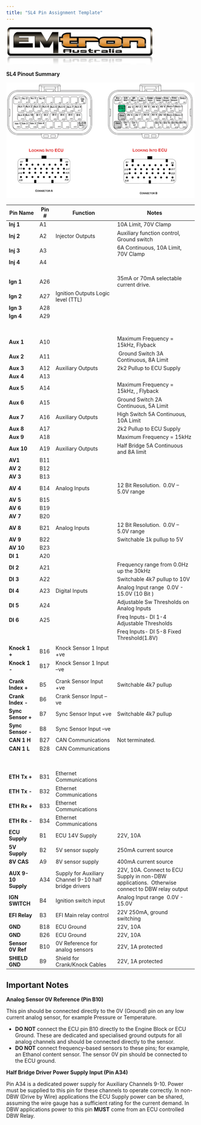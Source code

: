 ```yaml
---
title: "SL4 Pin Assignment Template"
---
```


![Image](</img/NewItem77.png>)

**SL4 Pinout Summary**



![Image](</img/temp5.jpg>)


| **Pin Name**        | **Pin #** | **Function**                                          | **Notes**                                                                                                |
| ------------------- | --------- | ----------------------------------------------------- | -------------------------------------------------------------------------------------------------------- |
| **Inj 1**           | A1        |                                                       | &#49;0A Limit, 70V Clamp                                                                                 |
| **Inj 2**           | A2        | Injector Outputs                                      | Auxiliary function control, Ground switch                                                                |
| **Inj 3**           | A3        |                                                       | &#54;A Continuous, 10A Limit, 70V Clamp                                                                  |
| **Inj 4**           | A4        |                                                       | &nbsp;                                                                                                   |
|                     |           |                                                       |                                                                                                          |
|                     |           |                                                       |                                                                                                          |
|                     |           |                                                       |                                                                                                          |
|                     |           |                                                       |                                                                                                          |
| **Ign 1**           | A26       |                                                       | &#51;5mA or 70mA selectable current drive.                                                               |
| **Ign 2**           | A27       | Ignition Outputs Logic level (TTL)                    |                                                                                                          |
| **Ign 3**           | A28       |                                                       |                                                                                                          |
| **Ign 4**           | A29       |                                                       | &nbsp; &nbsp;                                                                                            |
|                     |           |                                                       | &nbsp;                                                                                                   |
|                     |           |                                                       |                                                                                                          |
|                     |           |                                                       |                                                                                                          |
|                     |           |                                                       |                                                                                                          |
| **Aux 1**           | A10       |                                                       | Maximum Frequency = 15kHz, Flyback                                                                       |
| **Aux 2**           | A11       |                                                       | &nbsp;Ground Switch 3A Continuous, 8A Limit                                                              |
| **Aux 3**           | A12       | Auxiliary Outputs&nbsp;                               | &#50;k2 Pullup to ECU Supply                                                                             |
| **Aux 4**           | A13       |                                                       | &nbsp;                                                                                                   |
| **Aux 5**           | A14       |                                                       | Maximum Frequency = 15kHz, , Flyback                                                                     |
| **Aux 6**           | A15       |                                                       | Ground Switch 2A Continuous, 5A Limit                                                                    |
| **Aux 7**           | A16       | Auxiliary Outputs                                     | High Switch 5A Continuous, 10A Limit                                                                     |
| **Aux 8**           | A17       |                                                       | &#50;k2 Pullup to ECU Supply                                                                             |
| **Aux 9**           | A18       |                                                       | Maximum Frequency = 15kHz                                                                                |
| **Aux 10**          | A19       | Auxiliary Outputs&nbsp;                               | Half Bridge 5A Continuous and 8A limit                                                                   |
| **AV1**             | B11       |                                                       |                                                                                                          |
| **AV 2**            | B12       |                                                       | &nbsp;                                                                                                   |
| **AV 3**            | B13       |                                                       |                                                                                                          |
| **AV 4**            | B14       | Analog Inputs                                         | &#49;2 Bit Resolution.&nbsp; 0.0V – 5.0V range                                                           |
| **AV 5**            | B15       |                                                       |                                                                                                          |
| **AV 6**            | B19       |                                                       |                                                                                                          |
| **AV 7**            | B20       |                                                       |                                                                                                          |
| **AV 8**            | B21       | Analog Inputs                                         | &#49;2 Bit Resolution.&nbsp; 0.0V – 5.0V range                                                           |
| **AV 9**            | B22       |                                                       | Switchable 1k pullup to 5V                                                                               |
| **AV 10**           | B23       |                                                       |                                                                                                          |
| **DI 1**            | A20       |                                                       |                                                                                                          |
| **DI 2**            | A21       |                                                       | Frequency range from 0.0Hz up the 30kHz                                                                  |
| **DI 3**            | A22       |                                                       | Switchable 4k7 pullup to 10V                                                                             |
| **DI 4**            | A23       | Digital Inputs                                        | Analog Input range&nbsp; 0.0V - 15.0V (10 Bit )                                                          |
| **DI 5**            | A24       |                                                       | Adjustable Sw Thresholds on Analog Inputs                                                                |
| **DI 6**            | A25       |                                                       | Freq Inputs- DI 1-4 Adjustable Thresholds                                                                |
|                     |           |                                                       | Freq Inputs- DI 5-8 Fixed Threshold(1.8V) &nbsp;                                                         |
|                     |           |                                                       |                                                                                                          |
| **Knock 1 +**       | B16       | Knock Sensor 1 Input +ve                              |                                                                                                          |
| **Knock 1 -**       | B17       | Knock Sensor 1 Input –ve                              |                                                                                                          |
|                     |           |                                                       |                                                                                                          |
|                     |           |                                                       |                                                                                                          |
| **Crank Index +**   | B5        | Crank Sensor Input +ve                                | Switchable 4k7 pullup                                                                                    |
| **Crank Index -**   | B6        | Crank Sensor Input –ve                                |                                                                                                          |
| **Sync Sensor +**   | B7        | Sync Sensor Input +ve                                 | Switchable 4k7 pullup                                                                                    |
| **Sync Sensor -**   | B8        | Sync Sensor Input –ve                                 |                                                                                                          |
| **CAN 1 H**&nbsp;   | B27       | CAN Communications                                    | Not terminated.&nbsp;                                                                                    |
| **CAN 1 L**         | B28       | CAN Communications                                    |                                                                                                          |
| &nbsp;              |           |                                                       |                                                                                                          |
| &nbsp;              |           |                                                       |                                                                                                          |
| **ETH Tx +**        | B31       | Ethernet Communications                               |                                                                                                          |
| **ETH Tx -**        | B32       | Ethernet Communications                               |                                                                                                          |
| **ETH Rx +**        | B33       | Ethernet Communications                               |                                                                                                          |
| **ETH Rx -**        | B34       | Ethernet Communications                               |                                                                                                          |
| **ECU Supply**      | B1        | ECU 14V Supply                                        | &#50;2V, 10A                                                                                             |
| **&#53;V Supply**   | B2        | &#53;V sensor supply                                  | &#50;50mA current source                                                                                 |
| **&#56;V CAS**      | A9        | &#56;V sensor supply&nbsp;                            | &#52;00mA current source                                                                                 |
| **AUX 9-10 Supply** | A34       | Supply for Auxiliary Channel 9-10 half bridge drivers | &#50;2V, 10A. Connect to ECU Supply in non-DBW applications.&nbsp; Otherwise connect to DBW relay output |
| **IGN SWITCH**      | B4        | Ignition switch input                                 | Analog Input range&nbsp; 0.0V - 15.0V                                                                    |
| **EFI Relay**       | B3        | EFI Main relay control                                | &#50;2V 250mA, ground switching                                                                          |
| **GND**             | B18       | ECU Ground                                            | &#50;2V, 10A                                                                                             |
| **GND**             | B26       | ECU Ground                                            | &#50;2V, 10A                                                                                             |
| **Sensor 0V Ref**   | B10       | &#48;V Reference for analog sensors                   | &#50;2V, 1A protected                                                                                    |
| **SHIELD GND**      | B9        | Shield for Crank/Knock Cables                         | &#50;2V, 1A protected                                                                                    |




## Important Notes


**Analog Sensor 0V Reference (Pin B10)**

This pin should be connected directly to the 0V (Ground) pin on any low current analog sensor, for example Pressure or Temperature.

* **DO NOT** connect the ECU pin B10 directly to the Engine Block or ECU Ground. These are dedicated and specialised ground outputs for all analog channels and should be connected directly to the sensor.
* **DO NOT** connect frequency-based sensors to these pins; for example, an Ethanol content sensor. The sensor 0V pin should be connected to the ECU ground.&nbsp;



**Half Bridge Driver Power Supply Input (Pin A34)**

Pin A34 is a dedicated power supply for Auxiliary Channels 9-10. Power must be supplied to this pin for these channels to operate correctly. In non-DBW (Drive by Wire) applications the ECU Supply power can be shared, assuming the wire gauge has a sufficient rating for the current demand. In DBW applications power to this pin **MUST** come from an ECU controlled DBW Relay.



